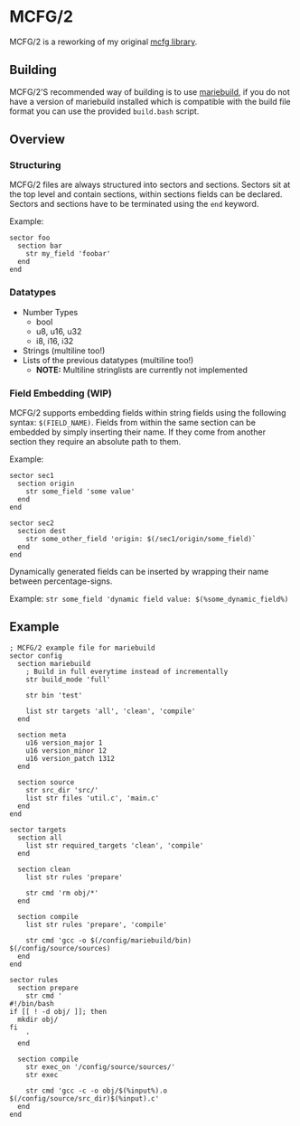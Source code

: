 # MCFG/2
MCFG/2 is a reworking of my original [mcfg library](https://github.com/FelixEcker/mcfg).

## Building
MCFG/2'S recommended way of building is to use [mariebuild](https://github.com/FelixEcker/mariebuild),
if you do not have a version of mariebuild installed which is compatible with
the build file format you can use the provided `build.bash` script.

## Overview
### Structuring
MCFG/2 files are always structured into sectors and sections. Sectors sit at the
top level and contain sections, within sections fields can be declared. Sectors
and sections have to be terminated using the `end` keyword.

Example:
```mcfg
sector foo
  section bar
    str my_field 'foobar'
  end
end
```

### Datatypes
- Number Types
  - bool
  - u8, u16, u32
  - i8, i16, i32
- Strings (multiline too!)
- Lists of the previous datatypes (multiline too!)
  - **NOTE:** Multiline stringlists are currently not implemented

### Field Embedding (WIP)
MCFG/2 supports embedding fields within string fields using the following
syntax: `$(FIELD_NAME)`. Fields from within the same section can be embedded by
simply inserting their name. If they come from another section they require an
absolute path to them.

Example:
```mcfg
sector sec1
  section origin
    str some_field 'some value'
  end
end

sector sec2
  section dest
    str some_other_field 'origin: $(/sec1/origin/some_field)`
  end
end
```

Dynamically generated fields can be inserted by wrapping their name between
percentage-signs.

Example:
`str some_field 'dynamic field value: $(%some_dynamic_field%)`

## Example
```mcfg
; MCFG/2 example file for mariebuild
sector config
  section mariebuild
    ; Build in full everytime instead of incrementally
    str build_mode 'full'

    str bin 'test'

    list str targets 'all', 'clean', 'compile'
  end

  section meta
    u16 version_major 1
    u16 version_minor 12
    u16 version_patch 1312
  end

  section source
    str src_dir 'src/'
    list str files 'util.c', 'main.c'
  end
end

sector targets
  section all
    list str required_targets 'clean', 'compile'
  end

  section clean
    list str rules 'prepare'

    str cmd 'rm obj/*'
  end

  section compile
    list str rules 'prepare', 'compile'

    str cmd 'gcc -o $(/config/mariebuild/bin) $(/config/source/sources)
  end
end

sector rules
  section prepare
    str cmd '
#!/bin/bash
if [[ ! -d obj/ ]]; then
  mkdir obj/
fi
    '
  end

  section compile
    str exec_on '/config/source/sources/'
    str exec

    str cmd 'gcc -c -o obj/$(%input%).o $(/config/source/src_dir)$(%input).c'
  end
end
```
